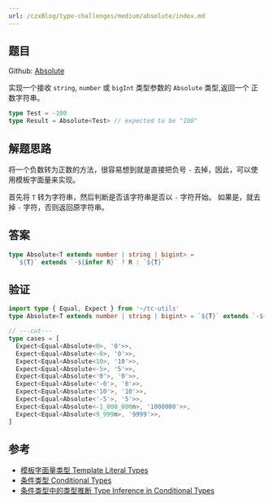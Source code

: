 ```yaml
---
url: /czxBlog/type-challenges/medium/absolute/index.md
---
```

## 题目

Github: [Absolute](https://github.com/type-challenges/type-challenges/blob/main/questions/00529-medium-absolute/)

实现一个接收 `string`, `number` 或 `bigInt` 类型参数的 `Absolute` 类型,返回一个 正数字符串。

```ts
type Test = -100
type Result = Absolute<Test> // expected to be "100"
```

## 解题思路

将一个负数转为正数的方法，很容易想到就是直接把负号 `-` 去掉，因此，可以使用模板字面量来实现。

首先将 `T` 转为字符串，然后判断是否该字符串是否以 `-` 字符开始。
如果是，就去掉 `-` 字符，否则返回原字符串。

## 答案

```ts
type Absolute<T extends number | string | bigint> =
  `${T}` extends `-${infer R}` ? R : `${T}`
```

## 验证

```ts twoslash
import type { Equal, Expect } from '~/tc-utils'
type Absolute<T extends number | string | bigint> = `${T}` extends `-${infer R}` ? R : `${T}`

// ---cut---
type cases = [
  Expect<Equal<Absolute<0>, '0'>>,
  Expect<Equal<Absolute<-0>, '0'>>,
  Expect<Equal<Absolute<10>, '10'>>,
  Expect<Equal<Absolute<-5>, '5'>>,
  Expect<Equal<Absolute<'0'>, '0'>>,
  Expect<Equal<Absolute<'-0'>, '0'>>,
  Expect<Equal<Absolute<'10'>, '10'>>,
  Expect<Equal<Absolute<'-5'>, '5'>>,
  Expect<Equal<Absolute<-1_000_000n>, '1000000'>>,
  Expect<Equal<Absolute<9_999n>, '9999'>>,
]
```

## 参考

* [模板字面量类型 Template Literal Types](https://www.typescriptlang.org/docs/handbook/2/template-literal-types.html)
* [条件类型 Conditional Types](https://www.typescriptlang.org/docs/handbook/2/conditional-types.html)
* [条件类型中的类型推断 Type Inference in Conditional Types](https://www.typescriptlang.org/docs/handbook/2/conditional-types.html#inferring-within-conditional-types)
